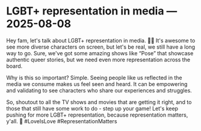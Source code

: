 # LGBT+ representation in media — 2025-08-08

Hey fam, let's talk about LGBT+ representation in media. 🏳️‍🌈 It's awesome to see more diverse characters on screen, but let's be real, we still have a long way to go. Sure, we've got some amazing shows like “Pose” that showcase authentic queer stories, but we need even more representation across the board.

Why is this so important? Simple. Seeing people like us reflected in the media we consume makes us feel seen and heard. It can be empowering and validating to see characters who share our experiences and struggles.

So, shoutout to all the TV shows and movies that are getting it right, and to those that still have some work to do - step up your game! Let's keep pushing for more LGBT+ representation, because representation matters, y'all. 🌈 #LoveIsLove #RepresentationMatters